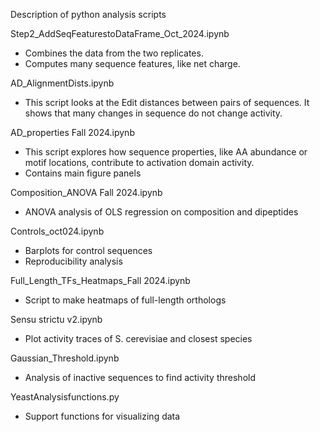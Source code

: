 Description of python analysis scripts

Step2_AddSeqFeaturestoDataFrame_Oct_2024.ipynb
- Combines the data from the two replicates.
- Computes many sequence features, like net charge.


AD_AlignmentDists.ipynb
- This script looks at the Edit distances between pairs of sequences. It shows that many changes in sequence do not change activity.


AD_properties Fall 2024.ipynb
- This script explores how sequence properties, like AA abundance or motif locations, contribute to activation domain activity.
- Contains main figure panels


Composition_ANOVA Fall 2024.ipynb
- ANOVA analysis of OLS regression on composition and dipeptides


Controls_oct024.ipynb
- Barplots for control sequences
- Reproducibility analysis


Full_Length_TFs_Heatmaps_Fall 2024.ipynb
- Script to make heatmaps of full-length orthologs 


Sensu strictu v2.ipynb
- Plot activity traces of S. cerevisiae and closest species


Gaussian_Threshold.ipynb
- Analysis of inactive sequences to find activity threshold


YeastAnalysisfunctions.py
- Support functions for visualizing data
